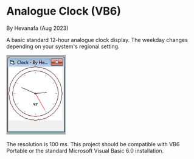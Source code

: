 # Analogue Clock (VB6)

By Hevanafa (Aug 2023)

A basic standard 12-hour analogue clock display.  The weekday changes depending on your system's regional setting.

![Preview](./preview.png)

The resolution is 100 ms.  This project should be compatible with VB6 Portable or the standard Microsoft Visual Basic 6.0 installation.
